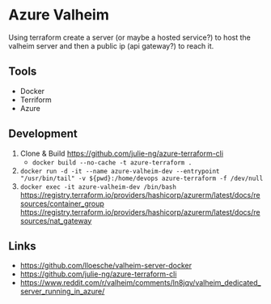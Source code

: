 # Azure Valheim

Using terraform create a server (or maybe a hosted service?) to host the valheim server and then a public ip (api gateway?) to reach it.

## Tools

 - Docker
 - Terriform
 - Azure 
 
## Development

1. Clone & Build https://github.com/julie-ng/azure-terraform-cli 
    - `docker build --no-cache -t azure-terraform .`
1. `docker run -d -it --name azure-valheim-dev --entrypoint "/usr/bin/tail" -v ${pwd}:/home/devops azure-terraform -f /dev/null`
1. `docker exec -it azure-valheim-dev /bin/bash`
https://registry.terraform.io/providers/hashicorp/azurerm/latest/docs/resources/container_group
https://registry.terraform.io/providers/hashicorp/azurerm/latest/docs/resources/nat_gateway

## Links

 - https://github.com/lloesche/valheim-server-docker
 - https://github.com/julie-ng/azure-terraform-cli
 - https://www.reddit.com/r/valheim/comments/ln8jqv/valheim_dedicated_server_running_in_azure/
 